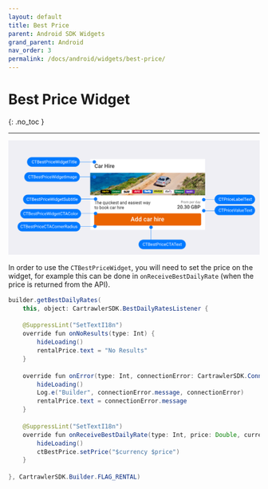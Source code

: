 ```yaml
---
layout: default
title: Best Price
parent: Android SDK Widgets
grand_parent: Android
nav_order: 3
permalink: /docs/android/widgets/best-price/
---
```


# Best Price Widget

{: .no_toc }

---

![](/uploads/Pricing_Loaded_Generic_style.png)

In order to use the `CTBestPriceWidget`, you will need to set the price on the widget, 
for example this can be done in `onReceiveBestDailyRate` (when the price is returned from the API).

```java
builder.getBestDailyRates(
    this, object: CartrawlerSDK.BestDailyRatesListener {

    @SuppressLint("SetTextI18n")
    override fun onNoResults(type: Int) {
        hideLoading()
        rentalPrice.text = "No Results"
    }

    override fun onError(type: Int, connectionError: CartrawlerSDK.ConnectionError) {
        hideLoading()
        Log.e("Builder", connectionError.message, connectionError)
        rentalPrice.text = connectionError.message
    }

    @SuppressLint("SetTextI18n")
    override fun onReceiveBestDailyRate(type: Int, price: Double, currency: String) {
        hideLoading()
        ctBestPrice.setPrice("$currency $price")
    }

}, CartrawlerSDK.Builder.FLAG_RENTAL)
```